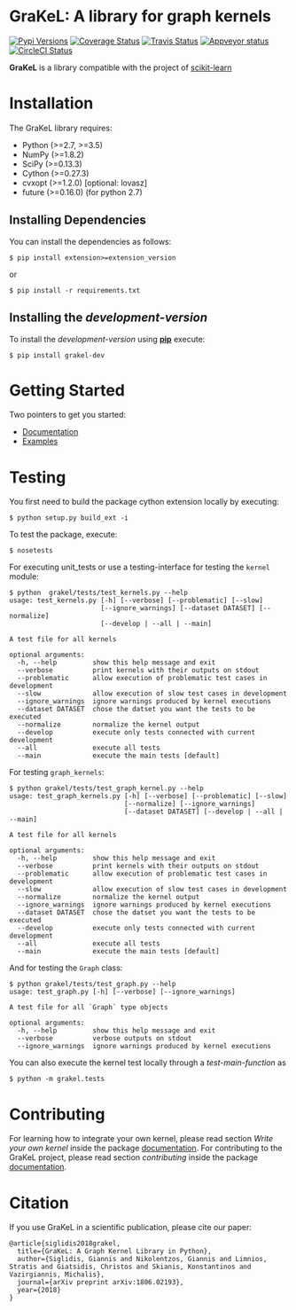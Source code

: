 # GraKeL: A library for graph kernels

[![Pypi Versions](https://img.shields.io/pypi/pyversions/grakel-dev.svg)](https://pypi.org/pypi/grakel-dev/)
[![Coverage Status](https://codecov.io/gh/ysig/GraKeL/branch/develop/graph/badge.svg)](https://codecov.io/gh/ysig/GraKeL)
[![Travis Status](https://travis-ci.org/ysig/GraKeL.svg?branch=develop)](https://travis-ci.org/ysig/GraKeL)
[![Appveyor status](https://ci.appveyor.com/api/projects/status/sss4lpfxwgejn6de/branch/develop?svg=true)](https://ci.appveyor.com/project/ysig/grakel)
[![CircleCI Status](https://circleci.com/gh/ysig/GraKeL/tree/develop.svg?style=shield)](https://circleci.com/gh/ysig/GraKeL/tree/develop)

**GraKeL** is a library compatible with the project of [scikit-learn](http://scikit-learn.org/)

Installation
=================

The GraKeL library requires:

* Python (>=2.7, >=3.5)
* NumPy (>=1.8.2)
* SciPy (>=0.13.3)
* Cython (>=0.27.3)
* cvxopt (>=1.2.0) [optional: lovasz]
* future (>=0.16.0) (for python 2.7)


Installing Dependencies
-----------------------

You can install the dependencies as follows:

```shell
$ pip install extension>=extension_version
```

or

```shell
$ pip install -r requirements.txt
```

Installing the *development-version*
------------------------------------

To install the *development-version* using [**pip**](https://pypi.org/project/grakel-dev) execute:

```shell
$ pip install grakel-dev
```

Getting Started
===============
Two pointers to get you started:

* [Documentation][doc]
* [Examples][examples]

Testing
=======
You first need to build the package cython extension
locally by executing:
```shell
$ python setup.py build_ext -i
```

To test the package, execute:
```shell
$ nosetests
```

For executing unit_tests or use a testing-interface for testing the `kernel` module:
```shell
$ python  grakel/tests/test_kernels.py --help
usage: test_kernels.py [-h] [--verbose] [--problematic] [--slow]
                       [--ignore_warnings] [--dataset DATASET] [--normalize]
                       [--develop | --all | --main]

A test file for all kernels

optional arguments:
  -h, --help         show this help message and exit
  --verbose          print kernels with their outputs on stdout
  --problematic      allow execution of problematic test cases in development
  --slow             allow execution of slow test cases in development
  --ignore_warnings  ignore warnings produced by kernel executions
  --dataset DATASET  chose the datset you want the tests to be executed
  --normalize        normalize the kernel output
  --develop          execute only tests connected with current development
  --all              execute all tests
  --main             execute the main tests [default]

```

For testing `graph_kernels`:
```shell
$ python grakel/tests/test_graph_kernel.py --help
usage: test_graph_kernels.py [-h] [--verbose] [--problematic] [--slow]
                             [--normalize] [--ignore_warnings]
                             [--dataset DATASET] [--develop | --all | --main]

A test file for all kernels

optional arguments:
  -h, --help         show this help message and exit
  --verbose          print kernels with their outputs on stdout
  --problematic      allow execution of problematic test cases in development
  --slow             allow execution of slow test cases in development
  --normalize        normalize the kernel output
  --ignore_warnings  ignore warnings produced by kernel executions
  --dataset DATASET  chose the datset you want the tests to be executed
  --develop          execute only tests connected with current development
  --all              execute all tests
  --main             execute the main tests [default]

```

And for testing the `Graph` class:
```shell
$ python grakel/tests/test_graph.py --help
usage: test_graph.py [-h] [--verbose] [--ignore_warnings]

A test file for all `Graph` type objects

optional arguments:
  -h, --help         show this help message and exit
  --verbose          verbose outputs on stdout
  --ignore_warnings  ignore warnings produced by kernel executions
```
You can also execute the kernel test locally through a *test-main-function* as
```shell
$ python -m grakel.tests
```

Contributing
============
For learning how to integrate your own kernel, please read section *Write your own kernel* inside 
the package [documentation][doc]. 
For contributing to the GraKeL project, please read section *contributing* inside the package [documentation][doc].

[doc]: https://ysig.github.io/GraKeL/dev/
[examples]: https://ysig.github.io/GraKeL/dev/auto_examples/index.html

Citation
========
If you use GraKeL in a scientific publication, please cite our paper:
```
@article{siglidis2018grakel,
  title={GraKeL: A Graph Kernel Library in Python},
  author={Siglidis, Giannis and Nikolentzos, Giannis and Limnios, Stratis and Giatsidis, Christos and Skianis, Konstantinos and Vazirgiannis, Michalis},
  journal={arXiv preprint arXiv:1806.02193},
  year={2018}
}
```
